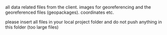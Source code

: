 all data related files from the client. 
images for georeferencing and the georeferenced files (geopackages).
coordinates etc.

please insert all files in your local project folder and do not push anything in this folder (too large files)

